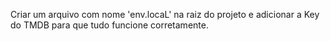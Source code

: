 Criar um arquivo com nome 'env.locaL' na raiz do projeto e adicionar a Key do TMDB para que tudo funcione corretamente.
